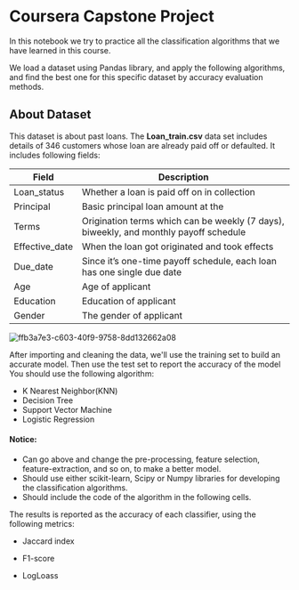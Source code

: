 # Coursera Capstone Project
In this notebook we try to practice all the classification algorithms that we have learned in this course.

We load a dataset using Pandas library, and apply the following algorithms, and find the best one for this specific dataset by accuracy evaluation methods.

## About Dataset
This dataset is about past loans. The **Loan_train.csv** data set includes details of 346 customers whose loan are already paid off or defaulted. It includes following fields:

| Field          | Description                                                                           |
| -------------- | ------------------------------------------------------------------------------------- |
| Loan_status    | Whether a loan is paid off on in collection                                           |
| Principal      | Basic principal loan amount at the                                                    |
| Terms          | Origination terms which can be weekly (7 days), biweekly, and monthly payoff schedule |
| Effective_date | When the loan got originated and took effects                                         |
| Due_date       | Since it’s one-time payoff schedule, each loan has one single due date                |
| Age            | Age of applicant                                                                      |
| Education      | Education of applicant                                                                |
| Gender         | The gender of applicant                                                               |


![ffb3a7e3-c603-40f9-9758-8dd132662a08](https://user-images.githubusercontent.com/110522512/199631622-3580ca48-4bd9-496f-a566-a04360105960.png)

After importing and cleaning the data, we'll use the training set to build an accurate model. Then use the test set to report the accuracy of the model
You should use the following algorithm:

*   K Nearest Neighbor(KNN)
*   Decision Tree
*   Support Vector Machine
*   Logistic Regression

#### Notice:

*   Can go above and change the pre-processing, feature selection, feature-extraction, and so on, to make a better model.
*   Should use either scikit-learn, Scipy or Numpy libraries for developing the classification algorithms.
*   Should include the code of the algorithm in the following cells.


The results is reported as the accuracy of each classifier, using the following metrics:

* Jaccard index

* F1-score

* LogLoass

